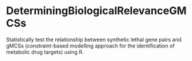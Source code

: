 # DeterminingBiologicalRelevanceGMCSs
 Statistically test the relationship between synthetic lethal gene pairs and gMCSs (constraint-based modelling approach for the identification of metabolic drug targets) using R.
